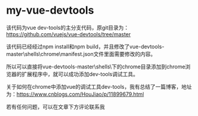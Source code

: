 # my-vue-devtools
该代码为vue dev-tools的主分支代码，原git目录为：https://github.com/vuejs/vue-devtools/tree/master    

该代码已经经过npm install和npm build，并且修改了vue-devtools-master\shells\chrome\manifest.json文件里面需要修改的内容。   

所以可以直接将vue-devtools-master\shells\下的chrome目录添加到chrome浏览器的扩展程序中，就可以成功添加dev-tools调试工具。  

关于如何在chrome中添加vue的调试工具dev-tools，我有总结了一篇博客，地址为：https://www.cnblogs.com/HouJiao/p/11899679.html  

若有任何问题，可以在文章下方评论联系我
